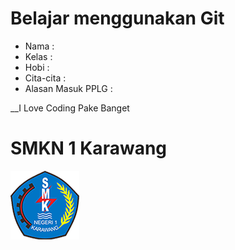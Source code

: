 # Belajar menggunakan Git

- Nama              :
- Kelas             :
- Hobi              :
- Cita-cita         :
- Alasan Masuk PPLG :

__I Love Coding Pake Banget

# SMKN 1 Karawang
![Neskar](img/smkn.png)